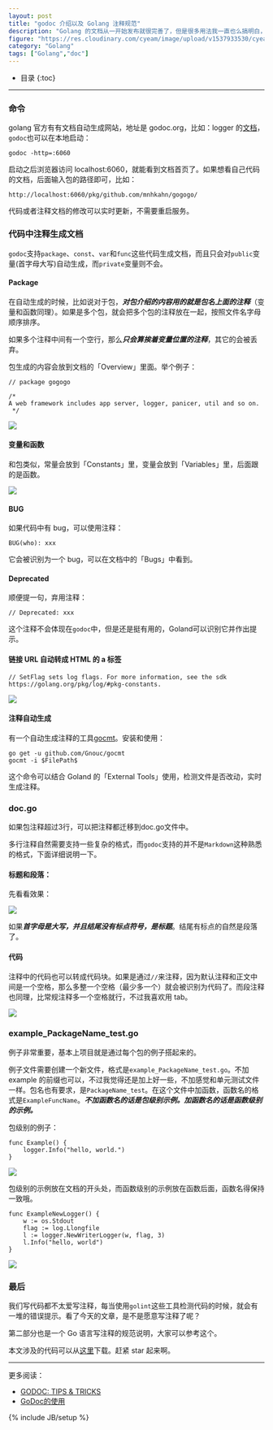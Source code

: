 ```yaml
---
layout: post
title: "godoc 介绍以及 Golang 注释规范"
description: "Golang 的文档从一开始发布就很完善了，但是很多用法我一直也么搞明白，今天详细研究了下，整理出来。"
figure: "https://res.cloudinary.com/cyeam/image/upload/v1537933530/cyeamWX20180903-181240.png?imageView2/0/q/75|watermark/1/image/aHR0cDovL2N5ZWFtLnFpbml1ZG4uY29tL2JyeWNlLmpwZw==/dissolve/60/gravity/SouthEast/dx/10/dy/10|imageslim"
category: "Golang"
tags: ["Golang","doc"]
---
```


* 目录
{:toc}
---

### 命令

golang 官方有有文档自动生成网站，地址是 godoc.org，比如：logger 的[文档](https://godoc.org/github.com/mnhkahn/gogogo/logger)，`godoc`也可以在本地启动：

	godoc -http=:6060

启动之后浏览器访问 localhost:6060，就能看到文档首页了。如果想看自己代码的文档，后面输入包的路径即可，比如：

	http://localhost:6060/pkg/github.com/mnhkahn/gogogo/

代码或者注释文档的修改可以实时更新，不需要重启服务。

### 代码中注释生成文档

`godoc`支持`package`、`const`、`var`和`func`这些代码生成文档，而且只会对`public`变量(首字母大写)自动生成，而`private`变量则不会。

#### Package

在自动生成的时候，比如说对于包，***对包介绍的内容用的就是包名上面的注释***（变量和函数同理）。如果是多个包，就会把多个包的注释放在一起，按照文件名字母顺序排序。

如果多个注释中间有一个空行，那么***只会算挨着变量位置的注释***，其它的会被丢弃。

包生成的内容会放到文档的「Overview」里面。举个例子：

    // package gogogo
    
    /*
    A web framework includes app server, logger, panicer, util and so on.
     */

![](https://res.cloudinary.com/cyeam/image/upload/v1537933530/cyeamWX20180903-175717.png)

#### 变量和函数

和包类似，常量会放到「Constants」里，变量会放到「Variables」里，后面跟的是函数。

![](https://res.cloudinary.com/cyeam/image/upload/v1537933530/cyeamWX20180903-180159.png)

#### BUG

如果代码中有 bug，可以使用注释：

	BUG(who): xxx

它会被识别为一个 bug，可以在文档中的「Bugs」中看到。

#### Deprecated

顺便提一句，弃用注释：

	// Deprecated: xxx

这个注释不会体现在`godoc`中，但是还是挺有用的，Goland可以识别它并作出提示。

#### 链接 URL 自动转成 HTML 的 a 标签

	// SetFlag sets log flags. For more information, see the sdk https://golang.org/pkg/log/#pkg-constants.

![](https://res.cloudinary.com/cyeam/image/upload/v1537933530/cyeamWX20180903-181240.png)


#### 注释自动生成

有一个自动生成注释的工具[gocmt](https://github.com/Gnouc/gocmt)。安装和使用：

	go get -u github.com/Gnouc/gocmt
	gocmt -i $FilePath$

这个命令可以结合 Goland 的「External Tools」使用，检测文件是否改动，实时生成注释。


### doc.go

如果包注释超过3行，可以把注释都迁移到doc.go文件中。

多行注释自然需要支持一些复杂的格式，而`godoc`支持的并不是`Markdown`这种熟悉的格式，下面详细说明一下。

#### 标题和段落：

先看看效果：

![](https://res.cloudinary.com/cyeam/image/upload/v1537933530/cyeamWX20180903-182016.png)

如果***首字母是大写，并且结尾没有标点符号，是标题***。结尾有标点的自然是段落了。

#### 代码

注释中的代码也可以转成代码块。如果是通过`//`来注释，因为默认注释和正文中间是一个空格，那么多整一个空格（最少多一个）就会被识别为代码了。而段注释也同理，比常规注释多一个空格就行，不过我喜欢用 tab。

![](https://res.cloudinary.com/cyeam/image/upload/v1537933530/cyeamWX20180903-183309.png)

### example_PackageName_test.go

例子非常重要，基本上项目就是通过每个包的例子搭起来的。

例子文件需要创建一个新文件，格式是`example_PackageName_test.go`。不加 example 的前缀也可以，不过我觉得还是加上好一些，不加感觉和单元测试文件一样。包名也有要求，是`PackageName_test`。在这个文件中加函数，函数名的格式是`ExampleFuncName`。***不加函数名的话是包级别示例。加函数名的话是函数级别的示例。***

包级别的例子：

	func Example() {
		logger.Info("hello, world.")
	}

![](https://res.cloudinary.com/cyeam/image/upload/v1537933530/cyeamWX20180903-184620.png)

包级别的示例放在文档的开头处，而函数级别的示例放在函数后面，函数名得保持一致哦。

    func ExampleNewLogger() {
        w := os.Stdout
        flag := log.Llongfile
        l := logger.NewWriterLogger(w, flag, 3)
        l.Info("hello, world")
    }

![](https://res.cloudinary.com/cyeam/image/upload/v1537933530/cyeamWX20180903-184841.png)

### 最后

我们写代码都不太爱写注释，每当使用`golint`这些工具检测代码的时候，就会有一堆的错误提示。看了今天的文章，是不是愿意写注释了呢？

第二部分也是一个 Go 语言写注释的规范说明，大家可以参考这个。

本文涉及的代码可以从[这里](https://github.com/mnhkahn/gogogo)下载。赶紧 star 起来啊。

---

更多阅读：

+ [GODOC: TIPS & TRICKS](http://elliot.land/post/godoc-tips-tricks)
+ [GoDoc的使用](https://www.jianshu.com/p/b91c4400d4b2)



{% include JB/setup %}
